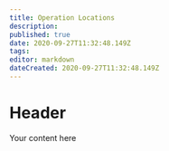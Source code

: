 ```yaml
---
title: Operation Locations
description: 
published: true
date: 2020-09-27T11:32:48.149Z
tags: 
editor: markdown
dateCreated: 2020-09-27T11:32:48.149Z
---
```


# Header
Your content here